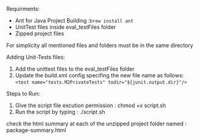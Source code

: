 Requirments:

* Ant for Java Project Building  :`brew install ant`
* UnitTest files inside eval_testFiles folder
* Zipped project files

For simplicity all mentioned files and folders must be in the same directory

Adding Unit-Tests files:

1. Add the unittest files to the eval_testFiles folder
2. Update the build.xml config specifing the new file name as follows:
	          `<test name="tests.M2PrivateTests" todir="${junit.output.dir}"/>`


Steps to Run:

1. Give the script file excution permission : chmod +x script.sh
2. Run the script by typing : ./script.sh

check the html summary at each of the unzipped project folder named : package-summary.html
